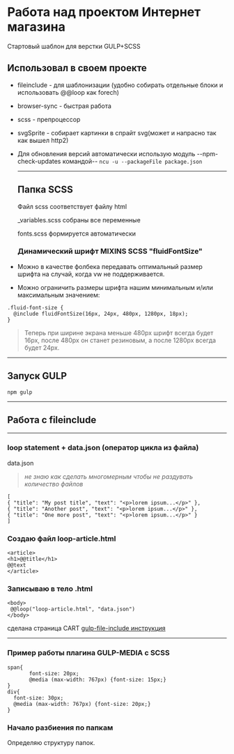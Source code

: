 # Работа над проектом Интернет магазина 
Стартовый шаблон для верстки GULP+SCSS

## Использовал в своем проекте 

+ fileinclude - для шаблонизации (удобно собирать отдельные блоки и использовать @@loop как forech)
+ browser-sync - быстрая работа
+ scss - препроцессор
+ svgSprite - собирает картинки в спрайт svg(может и напрасно так как вышел http2)
+ Для обновления версий автоматически использую модуль --npm-check-updates командой-- `ncu -u --packageFile package.json`
  
  ------------------------------------------------------------
  ## Папка SCSS
  Файл scss соответствует файлу html

  _variables.scss собраны все переменные  

  fonts.scss формируется автоматически
  ### Динамический шрифт MIXINS SCSS "fluidFontSize"

+ Можно в качестве фолбека передавать оптимальный размер шрифта на случай, когда vw не поддерживается.
+ Можно ограничить размеры шрифта нашим минимальным и/или максимальным значением:
```
.fluid-font-size {
  @include fluidFontSize(16px, 24px, 480px, 1280px, 18px);
}
```
>Теперь при ширине экрана меньше 480px шрифт всегда будет 16px, после 480px он станет резиновым, а после 1280px всегда будет 24px.
  ---

  ## Запуск GULP
```
npm gulp
  ```
  ---
  ## Работа с fileinclude
  ---
  ### loop statement + data.json (оператор цикла из файла)

  data.json
  > *не знаю как сделать многомерным чтобы не раздувать количество файлов*

  ```
  [
  { "title": "My post title", "text": "<p>lorem ipsum...</p>" },
  { "title": "Another post", "text": "<p>lorem ipsum...</p>" },
  { "title": "One more post", "text": "<p>lorem ipsum...</p>" }
]
  ```
  ### Создаю файл loop-article.html

  ```
  <article>
  <h1>@@title</h1>
  @@text
</article>
  ```

 ### Записываю в тело .html
 ```
 <body>
  @@loop("loop-article.html", "data.json")
</body>
 ``` 
 сделана страница CART
 [gulp-file-include инструкция](https:www.npmjs.com/package/gulp-file-include/ "gulp-file-include")

 ---
 ### Пример работы плагина GULP-MEDIA c SCSS
 ```
 span{
        font-size: 20px;
        @media (max-width: 767px) {font-size: 15px;}
 }
 div{
   font-size: 30px;
   @media (max-width: 767px) {font-size: 20px;}
 }
 ```
 ### Начало разбиения по папкам
 Определяю структуру папок.

